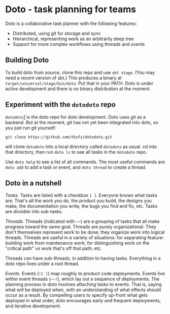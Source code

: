 Doto - task planning for teams
==============================

Doto is a collaborative task planner with the following features:
- Distributed, using git for storage and sync
- Hierarchical, representing work as an arbitrarily deep tree
- Support for more complex workflows using _threads_ and _events_

Building Doto
-------------

To build doto from source, clone this repo and use `sbt stage`. (You may need a recent version of sbt.) This produces a binary at `target/universal/stage/bin/doto`. Put that in your PATH. Doto is under active development and there is no binary distribution at the moment.


Experiment with the `dotodoto` repo
-----------------------------------
`dotodoto`[1] is the doto repo for doto development. Doto uses git as a backend. But at the moment, git has not yet been integrated into doto, so you just run git yourself:

```
git clone https://github.com/tksfz/dotodoto.git
```

will clone `dotodoto` into a local directory called `dotodoto` as usual. cd into that directory, then run `doto ls` to see all tasks in the `dotodoto` repo.

Use `doto help` to see a list of all commands. The most useful commands are `doto add` to add a task or event, and `doto thread` to create a thread.

Doto in a nutshell
------------------

*Tasks.* Tasks are listed with a checkbox `[ ]`. Everyone knows what tasks are. That's all the work you do, the product you build, the designs you make, the documentation you write, the bugs you find and fix, etc. Tasks are _divisible_ into sub-tasks.

*Threads.* Threads (indicated with `~~`) are a grouping of tasks that all make progress toward the same goal. Threads are purely organizational. They don't themselves represent work to be done; they organize work into logical threads. Threads are useful in a variety of situations: for separating feature-building work from maintenance work; for distinguishing work on the "critical path" vs work that's off that path; etc.

Threads can have sub-threads, in addition to having tasks. Everything in a doto repo lives under a root thread.

*Events.* Events (`![ ]`) map roughly to product code deployments. Events live within event threads (`~~!`), which lay out a sequence of deployments. The planning process in doto involves attaching tasks to events. That is, saying what will be deployed when, with an understanding of what effects should occur as a result. By compelling users to specify up-front what gets deployed in what order, doto encourages early and frequent deployments, and iterative development.

[1]: https://github.com/tksfz/dotodoto
